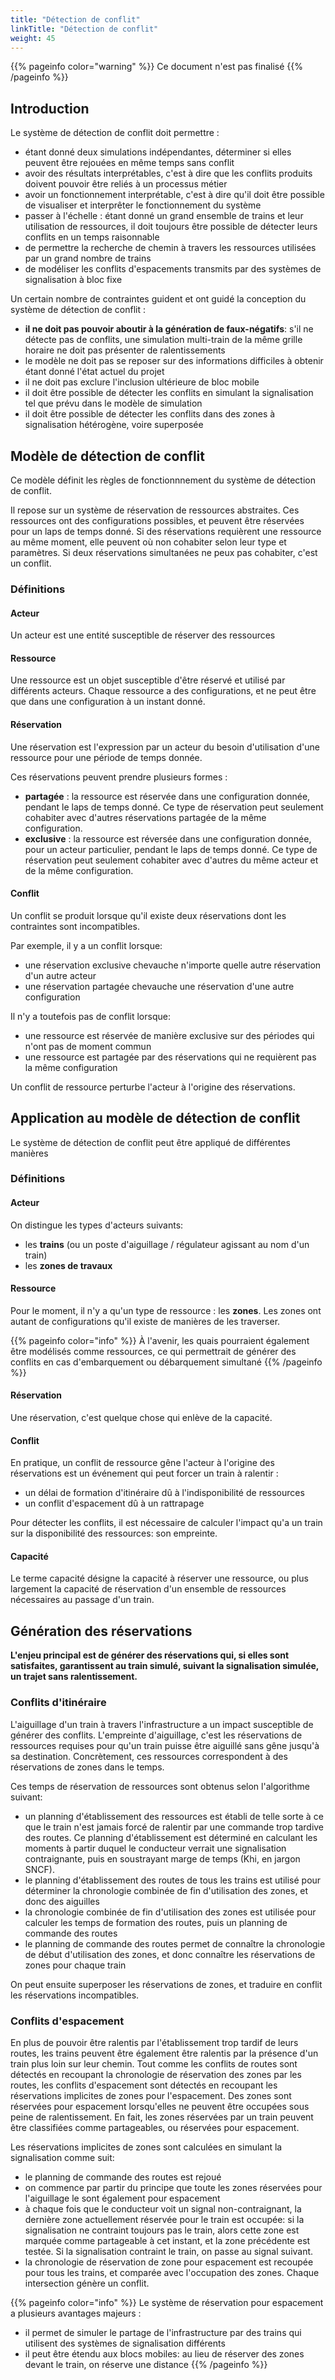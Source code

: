 ```yaml
---
title: "Détection de conflit"
linkTitle: "Détection de conflit"
weight: 45
---
```


{{% pageinfo color="warning" %}}
Ce document n'est pas finalisé
{{% /pageinfo %}}

<script type="application/javascript" src="../mkt.js"></script>
<object onload="mkt_hydrate(this.contentDocument.rootElement)" type="image/svg+xml" data="../space-time-diagram.svg">
</object>

## Introduction

Le système de détection de conflit doit permettre :
 - étant donné deux simulations indépendantes, déterminer si elles peuvent être rejouées en même temps sans conflit
 - avoir des résultats interprétables, c'est à dire que les conflits produits doivent pouvoir être reliés à un processus métier
 - avoir un fonctionnement interprétable, c'est à dire qu'il doit être possible de visualiser et interprêter le fonctionnement du système
 - passer à l'échelle : étant donné un grand ensemble de trains et leur utilisation de ressources, il doit toujours être possible de détecter leurs conflits en un temps raisonnable
 - de permettre la recherche de chemin à travers les ressources utilisées par un grand nombre de trains
 - de modéliser les conflits d'espacements transmits par des systèmes de signalisation à bloc fixe

Un certain nombre de contraintes guident et ont guidé la conception du système de détection de conflit :
 - **il ne doit pas pouvoir aboutir à la génération de faux-négatifs**: s'il ne détecte pas de conflits, une simulation multi-train de la même grille horaire ne doit pas présenter de ralentissements
 - le modèle ne doit pas se reposer sur des informations difficiles à obtenir étant donné l'état actuel du projet
 - il ne doit pas exclure l'inclusion ultérieure de bloc mobile
 - il doit être possible de détecter les conflits en simulant la signalisation tel que prévu dans le modèle de simulation
 - il doit être possible de détecter les conflits dans des zones à signalisation hétérogène, voire superposée

## Modèle de détection de conflit

Ce modèle définit les règles de fonctionnnement du système de détection de conflit.

Il repose sur un système de réservation de ressources abstraites.
Ces ressources ont des configurations possibles, et peuvent être réservées pour un laps de temps donné.
Si des réservations requièrent une ressource au même moment, elle peuvent où non cohabiter selon leur type et paramètres.
Si deux réservations simultanées ne peux pas cohabiter, c'est un conflit.

### Définitions

#### Acteur

Un acteur est une entité susceptible de réserver des ressources

#### Ressource

Une ressource est un objet susceptible d'être réservé et utilisé par différents acteurs.
Chaque ressource a des configurations, et ne peut être que dans une configuration à un instant donné.

#### Réservation

Une réservation est l'expression par un acteur du besoin d'utilisation d'une ressource pour une période de temps donnée.

Ces réservations peuvent prendre plusieurs formes :
 - **partagée** : la ressource est réservée dans une configuration donnée, pendant le laps de temps donné. Ce type de réservation peut seulement cohabiter avec d'autres réservations partagée de la même configuration.
 - **exclusive** : la ressource est réversée dans une configuration donnée, pour un acteur particulier, pendant le laps de temps donné. Ce type de réservation peut seulement cohabiter avec d'autres du même acteur et de la même configuration.

#### Conflit

Un conflit se produit lorsque qu'il existe deux réservations dont les contraintes sont incompatibles.

Par exemple, il y a un conflit lorsque:
 - une réservation exclusive chevauche n'importe quelle autre réservation d'un autre acteur
 - une réservation partagée chevauche une réservation d'une autre configuration

Il n'y a toutefois pas de conflit lorsque:
 - une ressource est réservée de manière exclusive sur des périodes qui n'ont pas de moment commun
 - une ressource est partagée par des réservations qui ne requièrent pas la même configuration

Un conflit de ressource perturbe l'acteur à l'origine des réservations.

## Application au modèle de détection de conflit

Le système de détection de conflit peut être appliqué de différentes manières

### Définitions

#### Acteur

On distingue les types d'acteurs suivants:
 - les **trains** (ou un poste d'aiguillage / régulateur agissant au nom d'un train)
 - les **zones de travaux**

#### Ressource

Pour le moment, il n'y a qu'un type de ressource : les **zones**.
Les zones ont autant de configurations qu'il existe de manières de les traverser.

{{% pageinfo color="info" %}}
À l'avenir, les quais pourraient également être modélisés comme ressources, ce qui permettrait de générer des conflits en cas d'embarquement ou débarquement simultané
{{% /pageinfo %}}

#### Réservation

Une réservation, c'est quelque chose qui enlève de la capacité.

#### Conflit

En pratique, un conflit de ressource gêne l'acteur à l'origine des réservations est un événement qui peut forcer un train à ralentir :
 - un délai de formation d'itinéraire dû à l'indisponibilité de ressources
 - un conflit d'espacement dû à un rattrapage

Pour détecter les conflits, il est nécessaire de calculer l'impact qu'a un train sur la disponibilité des ressources: son empreinte.

#### Capacité

Le terme capacité désigne la capacité à réserver une ressource, ou plus largement la capacité de réservation d'un ensemble de ressources nécessaires au passage d'un train.

## Génération des réservations

**L'enjeu principal est de générer des réservations qui, si elles sont satisfaites, garantissent au train simulé, suivant la signalisation simulée, un trajet sans ralentissement.**

### Conflits d'itinéraire

L'aiguillage d'un train à travers l'infrastructure a un impact susceptible de générer des conflits.
L'empreinte d'aiguillage, c'est les réservations de ressources requises pour qu'un train puisse être aiguillé sans gêne jusqu'à sa destination.
Concrètement, ces ressources correspondent à des réservations de zones dans le temps.

Ces temps de réservation de ressources sont obtenus selon l'algorithme suivant:
 - un planning d'établissement des ressources est établi de telle sorte à ce que le train n'est jamais forcé de ralentir par une commande trop tardive des routes. Ce planning d'établissement est déterminé en calculant les moments à partir duquel le conducteur verrait une signalisation contraignante, puis en soustrayant marge de temps (Khi, en jargon SNCF).
 - le planning d'établissement des routes de tous les trains est utilisé pour déterminer la chronologie combinée de fin d'utilisation des zones, et donc des aiguilles
 - la chronologie combinée de fin d'utilisation des zones est utilisée pour calculer les temps de formation des routes, puis un planning de commande des routes
 - le planning de commande des routes permet de connaître la chronologie de début d'utilisation des zones, et donc connaître les réservations de zones pour chaque train

On peut ensuite superposer les réservations de zones, et traduire en conflit les réservations incompatibles.

### Conflits d'espacement

En plus de pouvoir être ralentis par l'établissement trop tardif de leurs routes, les trains peuvent être également être ralentis par la présence d'un train plus loin sur leur chemin.
Tout comme les conflits de routes sont détectés en recoupant la chronologie de réservation des zones par les routes, les conflits d'espacement sont détectés en recoupant les réservations implicites de zones pour l'espacement.
Des zones sont réservées pour espacement lorsqu'elles ne peuvent être occupées sous peine de ralentissement.
En fait, les zones réservées par un train peuvent être classifiées comme partageables, ou réservées pour espacement.

Les réservations implicites de zones sont calculées en simulant la signalisation comme suit:
 - le planning de commande des routes est rejoué
 - on commence par partir du principe que toute les zones réservées pour l'aiguillage le sont également pour espacement
 - à chaque fois que le conducteur voit un signal non-contraignant, la dernière zone actuellement réservée pour le train est occupée: si la signalisation ne contraint toujours pas le train, alors cette zone est marquée comme partageable à cet instant, et la zone précédente est testée. Si la signalisation contraint le train, on passe au signal suivant.
 - la chronologie de réservation de zone pour espacement est recoupée pour tous les trains, et comparée avec l'occupation des zones. Chaque intersection génère un conflit.

{{% pageinfo color="info" %}}
Le système de réservation pour espacement a plusieurs avantages majeurs :
 - il permet de simuler le partage de l'infrastructure par des trains qui utilisent des systèmes de signalisation différents
 - il peut être étendu aux blocs mobiles: au lieu de réserver des zones devant le train, on réserve une distance
{{% /pageinfo %}}
